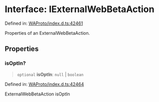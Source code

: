 # Interface: IExternalWebBetaAction

Defined in: [WAProto/index.d.ts:42461](https://github.com/Fokusdotid/Baileys/blob/acae94a55f1d32612d8d312d52b001d93f2ac5e2/WAProto/index.d.ts#L42461)

Properties of an ExternalWebBetaAction.

## Properties

### isOptIn?

> `optional` **isOptIn**: `null` \| `boolean`

Defined in: [WAProto/index.d.ts:42464](https://github.com/Fokusdotid/Baileys/blob/acae94a55f1d32612d8d312d52b001d93f2ac5e2/WAProto/index.d.ts#L42464)

ExternalWebBetaAction isOptIn
